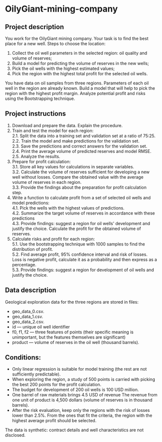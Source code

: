 # OilyGiant-mining-company

## Project description
You work for the OilyGiant mining company. Your task is to find the best place for a new well.
Steps to choose the location:
1. Collect the oil well parameters in the selected region: oil quality and volume of reserves;
2. Build a model for predicting the volume of reserves in the new wells;
3. Pick the oil wells with the highest estimated values;
4. Pick the region with the highest total profit for the selected oil wells.

You have data on oil samples from three regions. Parameters of each oil well in the region are already known. Build a model that will help to pick the region with the highest profit margin. Analyze potential profit and risks using the Bootstrapping technique.

## Project instructions
1. Download and prepare the data. Explain the procedure.  
2. Train and test the model for each region:  
  2.1. Split the data into a training set and validation set at a ratio of 75:25.  
  2.2. Train the model and make predictions for the validation set.  
  2.3. Save the predictions and correct answers for the validation set.  
  2.4. Print the average volume of predicted reserves and model RMSE.  
  2.5. Analyze the results.  
3. Prepare for profit calculation:  
  3.1. Store all key values for calculations in separate variables.  
  3.2. Calculate the volume of reserves sufficient for developing a new well without losses. Compare the obtained value with the average volume of reserves in each region.  
  3.3. Provide the findings about the preparation for profit calculation step.  
4. Write a function to calculate profit from a set of selected oil wells and model predictions:  
  4.1. Pick the wells with the highest values of predictions.  
  4.2. Summarize the target volume of reserves in accordance with these predictions  
  4.3. Provide findings: suggest a region for oil wells' development and justify the choice. Calculate the profit for the obtained volume of reserves.  
5. Calculate risks and profit for each region:   
  5.1. Use the bootstrapping technique with 1000 samples to find the distribution of profit.  
  5.2. Find average profit, 95% confidence interval and risk of losses. Loss is negative profit, calculate it as a probability and then express as a percentage.  
  5.3. Provide findings: suggest a region for development of oil wells and justify the choice.  

## Data description
Geological exploration data for the three regions are stored in files:  
- geo_data_0.csv. 
- geo_data_1.csv.
- geo_data_2.csv. 
- id — unique oil well identifier
- f0, f1, f2 — three features of points (their specific meaning is unimportant, but the features themselves are significant)
- product — volume of reserves in the oil well (thousand barrels).
## Conditions:
- Only linear regression is suitable for model training (the rest are not sufficiently predictable).
- When exploring the region, a study of 500 points is carried with picking the best 200 points for the profit calculation.
- The budget for development of 200 oil wells is 100 USD million.
- One barrel of raw materials brings 4.5 USD of revenue The revenue from one unit of product is 4,500 dollars (volume of reserves is in thousand barrels).
- After the risk evaluation, keep only the regions with the risk of losses lower than 2.5%. From the ones that fit the criteria, the region with the highest average profit   should be selected.

The data is synthetic: contract details and well characteristics are not disclosed.
